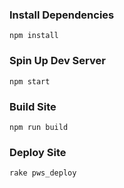 ### Install Dependencies
```
npm install
```

### Spin Up Dev Server
```
npm start
```

### Build Site
```
npm run build
```

### Deploy Site
```
rake pws_deploy
```
